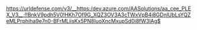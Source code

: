 https://urldefense.com/v3/__https:/dev.azure.com/AASolutions/aa_cee_PLEX_V3__;!!BnkV9pdh5V0!HKh7Of9G_XQZ3OV3A3cTWxVpB4i8GDnlUbLsYQZeMLPrphiha9e7n0-BFrMLiisKx5PN8IuoXncMxupSd0i8fW3lAg$
